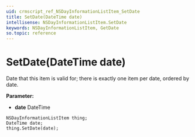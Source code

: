```yaml
---
uid: crmscript_ref_NSDayInformationListItem_SetDate
title: SetDate(DateTime date)
intellisense: NSDayInformationListItem.SetDate
keywords: NSDayInformationListItem, GetDate
so.topic: reference
---
```


# SetDate(DateTime date)

Date that this item is valid for; there is exactly one item per date, ordered by date.

**Parameter:** 
 - **date** DateTime

```crmscript
NSDayInformationListItem thing;
DateTime date;
thing.SetDate(date);
```

